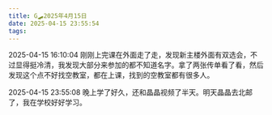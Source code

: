 ```yaml
---
title: G🛹2025年4月15日
date: 2025-04-15 23:55:54
tags:
---
```


2025-04-15 16:10:04
刚刚上完课在外面走了走，发现新主楼外面有双选会，不过显得挺冷清，我发现大部分来参加的都不知道名字。拿了两张传单看了看，然后发现这个点不好找空教室，都在上课，找到的空教室都有很多人。

2025-04-15 23:55:08
晚上学了好久，还和晶晶视频了半天。明天晶晶去北邮了，我在学校好好学习。
